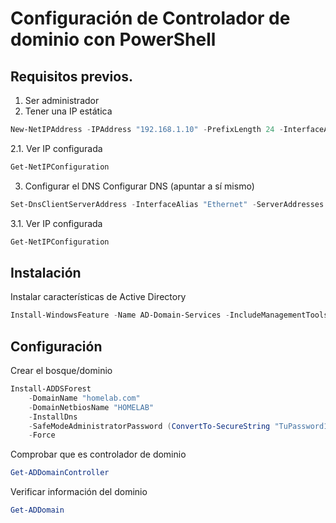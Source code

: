 # Configuración de Controlador de dominio con PowerShell

## Requisitos previos.
1. Ser administrador
2. Tener una IP estática
```powershell
New-NetIPAddress -IPAddress "192.168.1.10" -PrefixLength 24 -InterfaceAlias "Ethernet" -DefaultGateway "192.168.1.1"
````
2.1. Ver IP configurada
```powershell
Get-NetIPConfiguration
```
3. Configurar el DNS
Configurar DNS (apuntar a sí mismo)
```powershell
Set-DnsClientServerAddress -InterfaceAlias "Ethernet" -ServerAddresses "192.168.1.10"
````
3.1. Ver IP configurada
```powershell
Get-NetIPConfiguration
```

## Instalación
Instalar características de Active Directory
```powershell
Install-WindowsFeature -Name AD-Domain-Services -IncludeManagementTools
```

## Configuración
Crear el bosque/dominio
```powershell
Install-ADDSForest 
    -DomainName "homelab.com" 
    -DomainNetbiosName "HOMELAB" 
    -InstallDns 
    -SafeModeAdministratorPassword (ConvertTo-SecureString "TuPassword123!" -AsPlainText -Force) 
    -Force
```
Comprobar que es controlador de dominio
```powershell
Get-ADDomainController
```
Verificar información del dominio
```powershell
Get-ADDomain
```




